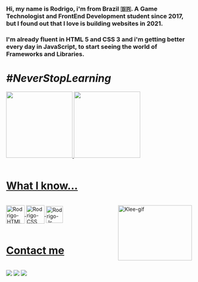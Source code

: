 
### Hi, my name is Rodrigo, i'm from Brazil 🇧🇷. A Game Technologist and FrontEnd Development student since 2017, but I found out that I love is building websites in 2021.
### I'm already fluent in HTML 5 and CSS 3 and i'm getting better every day in JavaScript, to start seeing the world of Frameworks and Libraries.


# _#NeverStopLearning_


 <div>
  <a href="https://github.com/rodrigopaivadev">
  <img height="180em" src="https://github-readme-stats.vercel.app/api?username=rodrigopaivadev&show_icons=true&theme=chartreuse-dark&include_all_commits=true&count_private=true&hide_border=true"/>
  <img height="180em" src="https://github-readme-stats.vercel.app/api/top-langs/?username=rodrigopaivadev&layout=compact&langs_count=16&theme=chartreuse-dark&hide_border=true"/>
</div><br>
 
 # What I know...
<div style="display: inline_block"><br>
  <img align="center" alt="Rodrigo-HTML" height="50" width="50" src="https://img.icons8.com/color/48/000000/html-5--v1.png">
  <img align="center" alt="Rodrigo-CSS" height="50" width="50" src="https://img.icons8.com/color/48/000000/css3.png">
  <img align="center" alt="Rodrigo-Js" height="46" width="46" src="https://img.icons8.com/color/48/000000/javascript--v1.png">
  <img align="right" alt="Klee-gif" height="150" width="200" src="https://media.giphy.com/media/fWtJrVD5I2WIJRmfAw/giphy.gif">
</div><br>
 
 # Contact me 
<div><br>
  <a href ="mailto: rodriigopaiiva.rp19@gmail.com"><img src="https://img.shields.io/badge/-rodrigopaiva0502@gmail.com-%23EA4335?style=flat-the-badge&logo=gmail&logoColor=white" target="_blank"></a>
  <a href="https://www.linkedin.com/in/rodrigo-paiva-6017441ab" target="_blank"><img src="https://img.shields.io/badge/-Rodrigo Paiva-%230077B5?style=flat-the-badge&logo=linkedin&logoColor=white" target="_blank"></a> 
 <a href="https://api.whatsapp.com/send?phone=5511989832722" target="_blank"><img src="https://img.shields.io/badge/-WhatsApp-brightgreen?style=flat-the-badge&logo=whatsapp&logoColor=white" target="_blank"></a>
 
  
</div>
